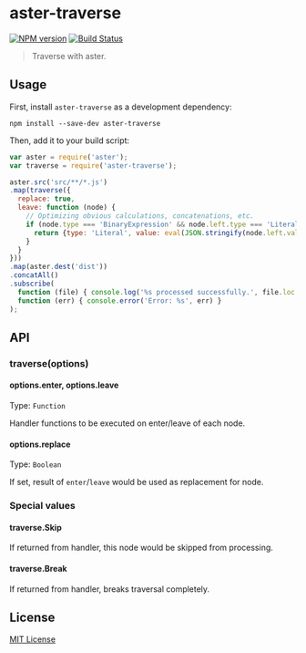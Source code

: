 # aster-traverse
[![NPM version][npm-image]][npm-url]
[![Build Status][travis-image]][travis-url]

> Traverse with aster.

## Usage

First, install `aster-traverse` as a development dependency:

```shell
npm install --save-dev aster-traverse
```

Then, add it to your build script:

```javascript
var aster = require('aster');
var traverse = require('aster-traverse');

aster.src('src/**/*.js')
.map(traverse({
  replace: true,
  leave: function (node) {
    // Optimizing obvious calculations, concatenations, etc.
    if (node.type === 'BinaryExpression' && node.left.type === 'Literal' && node.right.type === 'Literal') {
      return {type: 'Literal', value: eval(JSON.stringify(node.left.value) + node.operator + JSON.stringify(node.right.value))};
    }
  }
}))
.map(aster.dest('dist'))
.concatAll()
.subscribe(
  function (file) { console.log('%s processed successfully.', file.loc.source) },
  function (err) { console.error('Error: %s', err) }
);
```

## API

### traverse(options)

#### options.enter, options.leave
Type: `Function`

Handler functions to be executed on enter/leave of each node.

#### options.replace
Type: `Boolean`

If set, result of `enter`/`leave` would be used as replacement for node.

### Special values

#### traverse.Skip

If returned from handler, this node would be skipped from processing.

#### traverse.Break

If returned from handler, breaks traversal completely.

## License

[MIT License](http://en.wikipedia.org/wiki/MIT_License)

[npm-url]: https://npmjs.org/package/aster-traverse
[npm-image]: https://badge.fury.io/js/aster-traverse.png

[travis-url]: http://travis-ci.org/asterjs/aster-traverse
[travis-image]: https://secure.travis-ci.org/asterjs/aster-traverse.png?branch=master
